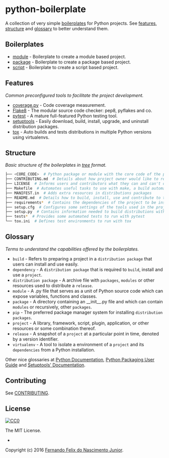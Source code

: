 # python-boilerplate

A collection of very simple [boilerplates](#boilerplates) for Python projects. See [features](#features), [structure](#structure) and [glossary](#glossary) to better understand them.

## Boilerplates

* [module](https://github.com/fernandojunior/python-boilerplate-module) - Boilerplate to create a module based project.
* [package](https://github.com/fernandojunior/python-boilerplate-package) - Boilerplate to create a package based project.
* [script](https://github.com/fernandojunior/python-boilerplate-script) - Boilerplate to create a script based project.

## Features
*Common preconfigured tools to facilitate the project development.*

* [coverage.py](https://coverage.readthedocs.org/) - Code coverage measurement.
* [Flake8](https://flake8.readthedocs.org/) - The modular source code checker: pep8, pyflakes and co.
* [pytest](http://pytest.org/) - A mature full-featured Python testing tool.
* [setuptools](https://pythonhosted.org/setuptools/setuptools.html) - Easily download, build, install, upgrade, and uninstall distribution packages.
* [tox](https://tox.readthedocs.org/) - Auto builds and tests distributions in multiple Python versions using virtualenvs.

## Structure
*Basic structure of the boilerplates in [tree](http://stackoverflow.com/questions/3455625/linux-command-to-print-directory-structure-in-the-form-of-a-tree) format.*

```sh
├── <CORE_CODE>  # Python package or module with the core code of the project
├── CONTRIBUTING.md  # Details about how project owner would like to receive contributions
├── LICENSE  # Informs users and contributors what they can and can't do with the project
├── Makefile  # Automates useful tasks to use with make, a build automation tool
├── MANIFEST.in  # Adds extra resources in distributions packages
├── README.md  # Details how to build, install, use and contribute to the project
├── requirements*  # Contains the dependencies of the project to be installed using pip
├── setup.cfg  # Configures some settings of the tools used in the project
├── setup.py  # Contains information needed to build distributions with setuptools
├── tests*  # Provides some automated tests to run with pytest
└── tox.ini  # Defines test environments to run with tox
```

## Glossary
*Terms to understand the capabilities offered by the boilerplates.*

* `build` - Refers to preparing a project in a `distribution package` that users can install and use easily.
* `dependency` - A `distribution package` that is required to `build`, install and use a `project`.
* `distribution package` - A archive file with `packages`, `modules` or other resources used to distribute a `release`.
* `module` - A .py file that serves as a unit of Python source code which can expose variables, functions and classes.
* `package` - A directory containing an \_\_init\_\_.py file and which can contain `modules` or recursively, other `packages`.
* `pip` - The preferred package manager system for installing `distribution packages`.
* `project` - A library, framework, script, plugin, application, or other resources or some combination thereof.
* `release` - A snapshot of a `project` at a particular point in time, denoted by a version identifier.
* `virtualenv` - A tool to isolate a environment of a `project` and its `dependencies` from a Python installation.

Other nice glossaries at [Python Documentation](https://docs.python.org/3/glossary.html), [Python Packaging User Guide](https://python-packaging-user-guide.readthedocs.org/en/latest/glossary/) and [Setuptools' Documentation](http://pythonhosted.org/setuptools/pkg_resources.html).

## Contributing

See [CONTRIBUTING](/CONTRIBUTING.md).

## License

[![CC0](https://i.creativecommons.org/l/by-nc-sa/4.0/88x31.png)](https://creativecommons.org/licenses/by-nc-sa/4.0/)

The MIT License.

-

Copyright (c) 2016 [Fernando Felix do Nascimento Junior](https://github.com/fernandojunior/).
